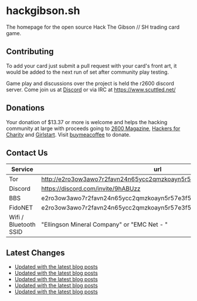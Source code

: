 # hackgibson.sh
The homepage for the open source Hack The Gibson // SH trading card game.


## Contributing

To add your card just submit a pull request with your card's front art, it would be added to the next run of set after community play testing.

Game play and discussions over the project is held the r2600 discord server. Come join us at [Discord](https://discord.com/invite/9hABUzz) or via IRC at https://www.scuttled.net/


## Donations

Your donation of $13.37 or more is welcome and helps the hacking community at large with proceeds going to [2600 Magazine](https://2600.com/), [Hackers for Charity](https://hackersforcharity.org) and [Girlstart](https://girlstart.org).  Visit [buymeacoffee](https://www.buymeacoffee.com/hackgibson.sh) to donate.


## Contact Us

Service | url
-|-
Tor | http://e2ro3ow3awo7r2favn24n65ycc2qmzkoayn5r57e3f56nvjwdcgg32ad.onion
Discord | https://discord.com/invite/9hABUzz
BBS | e2ro3ow3awo7r2favn24n65ycc2qmzkoayn5r57e3f56nvjwdcgg32ad.onion:23
FidoNET | e2ro3ow3awo7r2favn24n65ycc2qmzkoayn5r57e3f56nvjwdcgg32ad.onion:24554
Wifi / Bluetooth SSID | "Ellingson Mineral Company" or "EMC Net - <fidonet address>"

## Latest Changes
<!-- BLOG-POST-LIST:START -->
- [Updated with the latest blog posts](https://github.com/DFW2600/hackgibson.sh/commit/7ffdabb3af831dce33bfb7b777130332e7b6ae42)
- [Updated with the latest blog posts](https://github.com/DFW2600/hackgibson.sh/commit/e1d4e4054909fdbf14ba974917e1343fae8aa1c6)
- [Updated with the latest blog posts](https://github.com/DFW2600/hackgibson.sh/commit/6d90a575f8300c7834aa2cf9dfc5778a9a3552d3)
- [Updated with the latest blog posts](https://github.com/DFW2600/hackgibson.sh/commit/a293ca551c17f9beac278c7bccdeaeb8c26c7848)
- [Updated with the latest blog posts](https://github.com/DFW2600/hackgibson.sh/commit/9ca378c60e1778f3e9bdcf851ca3115ebcd38c07)
<!-- BLOG-POST-LIST:END -->
